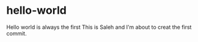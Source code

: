 # hello-world
Hello world is always the first
This is Saleh and I'm about to creat the first commit.
